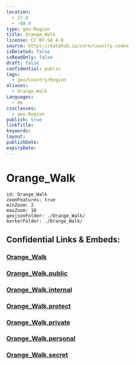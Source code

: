 ```yaml
---
location:
  - 17.8
  - -88.9
type: geo-Region
title: Orange_Walk
license: CC BY-SA 4.0
source: https://datahub.io/core/country-codes
isDeleted: false
isReadOnly: false
draft: false
confidential: public
tags:
  - geo/Country/Region
aliases:
  - Orange_Walk
Languages:
  - de
cssclasses:
  - geo-Region
publish: true
linkTitle:
keywords:
layout:
publishDate:
expiryDate:
---
```


# Orange_Walk

```leaflet
id: Orange_Walk
zoomFeatures: true 
minZoom: 2 
maxZoom: 18
geojsonFolder: ./Orange_Walk/
markerFolder: ./Orange_Walk/
```


## Confidential Links & Embeds: 

### [Orange_Walk](/_Standards/Earth/Continent/America~Central/Belize/Districts~Belize/Orange_Walk.md) 

### [Orange_Walk.public](/_public/Earth/Continent/America~Central/Belize/Districts~Belize/Orange_Walk.public.md) 

### [Orange_Walk.internal](/_internal/Earth/Continent/America~Central/Belize/Districts~Belize/Orange_Walk.internal.md) 

### [Orange_Walk.protect](/_protect/Earth/Continent/America~Central/Belize/Districts~Belize/Orange_Walk.protect.md) 

### [Orange_Walk.private](/_private/Earth/Continent/America~Central/Belize/Districts~Belize/Orange_Walk.private.md) 

### [Orange_Walk.personal](/_personal/Earth/Continent/America~Central/Belize/Districts~Belize/Orange_Walk.personal.md) 

### [Orange_Walk.secret](/_secret/Earth/Continent/America~Central/Belize/Districts~Belize/Orange_Walk.secret.md)

